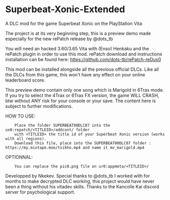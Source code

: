 # Superbeat-Xonic-Extended
A DLC mod for the game Superbeat Xonic on the PlayStation Vita

The project is at its very beginning step, this is a preview demo made especially for the new rePatch release by @dots_tb

You will need an hacked 3.60/3.65 Vita with (Enso) Henkaku and the rePatch plugin in order to use this mod. rePatch download and instructions installation can be found here: https://github.com/dots-tb/rePatch-reDux0

This mod can be installed alongside all the previous official DLCs. 
Like all the DLCs from this game, this won't have any effect on your online leaderboard score.

This preview demo contain only one song which is Marigold in 6Trax mode. If you try to select the 4Trax or 6Trax FX version, the game WILL CRASH, btw without ANY risk for your console or your save.
The content here is subject to further modifications.

HOW TO USE:

		Place the folder SUPERBEAT00DLC07 into the ux0:repatch/<TITLEID>/addcont/ folder
		with <TITLEID> the title id of your Superbeat Xonic version (works with all regions).
		Download this file, place into the SUPERBEAT00DLC07 folder : https://my.mixtape.moe/tsikho.mp4 and name it mv_marigold.mp4
  
OPTIONNAL:

		You can replace the pic0.png file on ur0:appmeta/<TITLEID>/


Developped by Nkekev.
Special thanks to @dots_tb I worked with for months to make decrypted DLC working, this project would have never been a thing without his vitadev skills.
Thanks to the Kancolle Kai discord server for psychological support.

